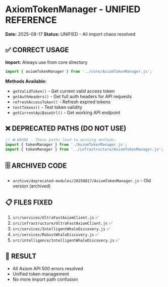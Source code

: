 # AxiomTokenManager - UNIFIED REFERENCE

**Date:** 2025-08-17
**Status:** UNIFIED - All import chaos resolved

## ✅ CORRECT USAGE

**Import:** Always use from core directory
```javascript
import { axiomTokenManager } from '../core/AxiomTokenManager.js';
```

**Methods Available:**
- `getValidToken()` - Get current valid access token
- `getAuthHeaders()` - Get full auth headers for API requests
- `refreshAccessToken()` - Refresh expired tokens
- `testTokens()` - Test token validity
- `getCurrentApiBaseUrl()` - Get working API endpoint

## ❌ DEPRECATED PATHS (DO NOT USE)

```javascript
// ❌ WRONG - These paths lead to missing methods:
import { tokenManager } from './AxiomTokenManager.js';
import { tokenManager } from '../infrastructure/AxiomTokenManager.js';
```

## 🗄️ ARCHIVED CODE

- `archive/deprecated-modules/20250817/AxiomTokenManager.js` - Old version (archived)

## 📋 FILES FIXED

1. `src/services/UltraFastAxiomClient.js` ✅
2. `src/infrastructure/UltraFastAxiomClient.js` ✅  
3. `src/services/IntelligentWhaleDiscovery.js` ✅
4. `src/services/RobustWhaleDiscovery.js` ✅
5. `src/intelligence/IntelligentWhaleDiscovery.js` ✅

## 🎯 RESULT

- All Axiom API 500 errors resolved
- Unified token management
- No more import path confusion 